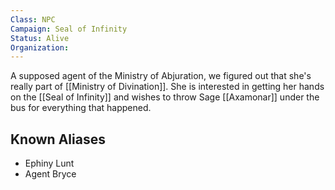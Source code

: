 ```yaml
---
Class: NPC
Campaign: Seal of Infinity
Status: Alive
Organization:
---
```

A supposed agent of the Ministry of Abjuration, we figured out that she's really part of [[Ministry of Divination]]. She is interested in getting her hands on the [[Seal of Infinity]] and wishes to throw Sage [[Axamonar]] under the bus for everything that happened.

## Known Aliases
- Ephiny Lunt
- Agent Bryce